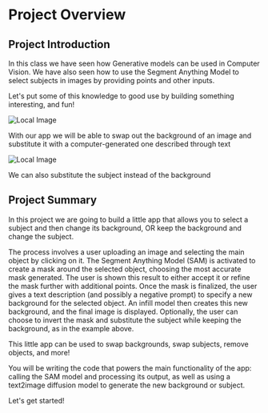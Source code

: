 # Project Overview

## Project Introduction

In this class we have seen how Generative models can be used in Computer Vision. We have also seen how to use the Segment Anything Model to select subjects in images by providing points and other inputs.

Let's put some of this knowledge to good use by building something interesting, and fun!

![Local Image](overview1.jpg)

With our app we will be able to swap out the background of an image and substitute it with a computer-generated one described through text

![Local Image](overview2.jpg)

We can also substitute the subject instead of the background

## Project Summary
In this project we are going to build a little app that allows you to select a subject and then change its background, OR keep the background and change the subject.

The process involves a user uploading an image and selecting the main object by clicking on it. The Segment Anything Model (SAM) is activated to create a mask around the selected object, choosing the most accurate mask generated. The user is shown this result to either accept it or refine the mask further with additional points. Once the mask is finalized, the user gives a text description (and possibly a negative prompt) to specify a new background for the selected object. An infill model then creates this new background, and the final image is displayed. Optionally, the user can choose to invert the mask and substitute the subject while keeping the background, as in the example above.

This little app can be used to swap backgrounds, swap subjects, remove objects, and more!

You will be writing the code that powers the main functionality of the app: calling the SAM model and processing its output, as well as using a text2image diffusion model to generate the new background or subject.

Let's get started!
